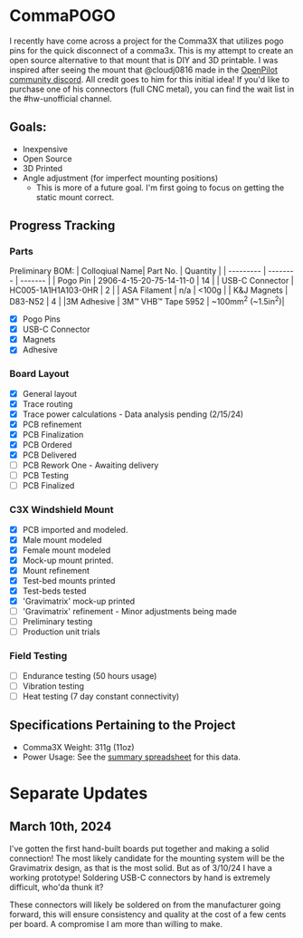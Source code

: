 # CommaPOGO
I recently have come across a project for the Comma3X that utilizes pogo pins for the quick disconnect of a comma3x. This is my attempt to create an open source alternative to that mount that is DIY and 3D printable. I was inspired after seeing the mount that @cloudj0816 made in the [OpenPilot community discord](https://discord.com/invite/avCJxEX). All credit goes to him for this initial idea! If you'd like to purchase one of his connectors (full CNC metal), you can find the wait list in the #hw-unofficial channel. 

## Goals:
- Inexpensive
- Open Source
- 3D Printed
- Angle adjustment (for imperfect mounting positions)
    - This is more of a future goal. I'm first going to focus on getting the static mount correct.

## Progress Tracking
### Parts
Preliminary BOM: 
| Colloqiual Name| Part No.    | Quantity | 
| --------- | -------- | ------- | 
| Pogo Pin  | 2906-4-15-20-75-14-11-0  | 14 |
| USB-C Connector | HC005-1A1H1A103-0HR | 2 |
| ASA Filament | n/a | <100g |
| K&J Magnets | D83-N52 | 4 |
|3M Adhesive | 3M™ VHB™ Tape 5952 | ~100mm<sup>2</sup> (~1.5in<sup>2</sup>)|

- [x] Pogo Pins
- [x] USB-C Connector
- [x] Magnets
- [x] Adhesive

### Board Layout
- [x] General layout
- [x] Trace routing
- [x] Trace power calculations - Data analysis pending (2/15/24)
- [x] PCB refinement 
- [x] PCB Finalization
- [x] PCB Ordered
- [x] PCB Delivered
- [ ] PCB Rework One - Awaiting delivery
- [ ] PCB Testing 
- [ ] PCB Finalized

### C3X Windshield Mount
- [x] PCB imported and modeled.
- [x] Male mount modeled
- [x] Female mount modeled
- [x] Mock-up mount printed.
- [x] Mount refinement
- [x] Test-bed mounts printed
- [x] Test-beds tested
- [x] 'Gravimatrix' mock-up printed
- [ ] 'Gravimatrix' refinement - Minor adjustments being made
- [ ] Preliminary testing
- [ ] Production unit trials

### Field Testing
- [ ] Endurance testing (50 hours usage)
- [ ] Vibration testing
- [ ] Heat testing (7 day constant connectivity)

## Specifications Pertaining to the Project
- Comma3X Weight: 311g (11oz)
- Power Usage: See the [summary spreadsheet](/power_data/summary.xlsx) for this data.

# Separate Updates

## March 10th, 2024
I've gotten the first hand-built boards put together and making a solid connection! The most likely candidate for the mounting system will be the Gravimatrix design, as that is the most solid. But as of 3/10/24 I have a working prototype! Soldering USB-C connectors by hand is extremely difficult, who'da thunk it?

These connectors will likely be soldered on from the manufacturer going forward, this will ensure consistency and quality at the cost of a few cents per board. A compromise I am more than willing to make.
